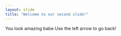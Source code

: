```yaml
---
layout: slide
title: "Welcome to our second slide!"
---
```

You look amazing babe
Use the left arrow to go back!
